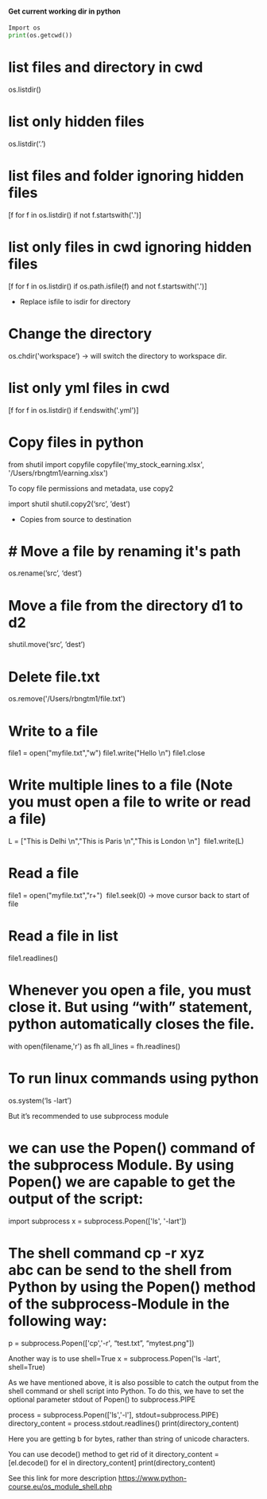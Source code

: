 #### Get current working dir in python
```py
Import os
print(os.getcwd())
```
# list files and directory in cwd
os.listdir()

# list only hidden files
os.listdir(‘.’)

# list files and folder ignoring hidden files
[f for f in os.listdir() if not f.startswith('.')]

# list only files in cwd ignoring hidden files
[f for f in os.listdir() if os.path.isfile(f) and not f.startswith('.')]

* Replace isfile to isdir for directory

# Change the directory
os.chdir('workspace’)   -> will switch the directory	to workspace dir.

# list only yml files in cwd
[f for f in os.listdir() if f.endswith('.yml')]


# Copy files in python
from shutil import copyfile
copyfile(‘my_stock_earning.xlsx', '/Users/rbngtm1/earning.xlsx')

To copy file permissions and metadata, use copy2

import shutil
shutil.copy2(‘src’, ’dest’)

* Copies from source to destination

# # Move a file by renaming it's path
os.rename(’src’, ‘dest’)

# Move a file from the directory d1 to d2
shutil.move(‘src’, ’dest’)


# Delete file.txt
os.remove('/Users/rbngtm1/file.txt')

# Write to a file
file1 = open("myfile.txt","w") 
file1.write("Hello \n") 
file1.close

# Write multiple lines to a file (Note you must open a file to write or read a file)
L = ["This is Delhi \n","This is Paris \n","This is London \n"]  
file1.write(L)

# Read a file
file1 = open("myfile.txt","r+")  
file1.seek(0)    -> move cursor back to start of file

# Read a file in list
file1.readlines()

# Whenever you open a file, you must close it. But using “with” statement, python automatically closes the file. 

with open(filename,'r') as fh
     all_lines = fh.readlines()

# To run linux commands using python
os.system(‘ls -lart’)

But it’s recommended to use subprocess module

# we can use the Popen() command of the subprocess Module. By using Popen() we are capable to get the output of the script:

import subprocess
x = subprocess.Popen(['ls', '-lart'])

# The shell command cp -r xyz abc can be send to the shell from Python by using the Popen() method of the subprocess-Module in the following way:

p = subprocess.Popen(['cp','-r', “test.txt”, “mytest.png"])

Another way  is to use shell=True
x = subprocess.Popen('ls -lart', shell=True)

As we have mentioned above, it is also possible to catch the output from the shell command or shell script into Python. To do this, we have to set the optional parameter stdout of Popen() to subprocess.PIPE

process = subprocess.Popen(['ls','-l'], stdout=subprocess.PIPE)
directory_content = process.stdout.readlines()
print(directory_content)

Here you are getting b for bytes, rather than string of unicode characters.

You can use decode() method to get rid of it
directory_content = [el.decode() for el in directory_content]
print(directory_content)

See this link for more description
https://www.python-course.eu/os_module_shell.php
